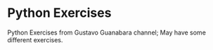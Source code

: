 # Python Exercises
 Python Exercises from Gustavo Guanabara channel; May have some different exercises.
